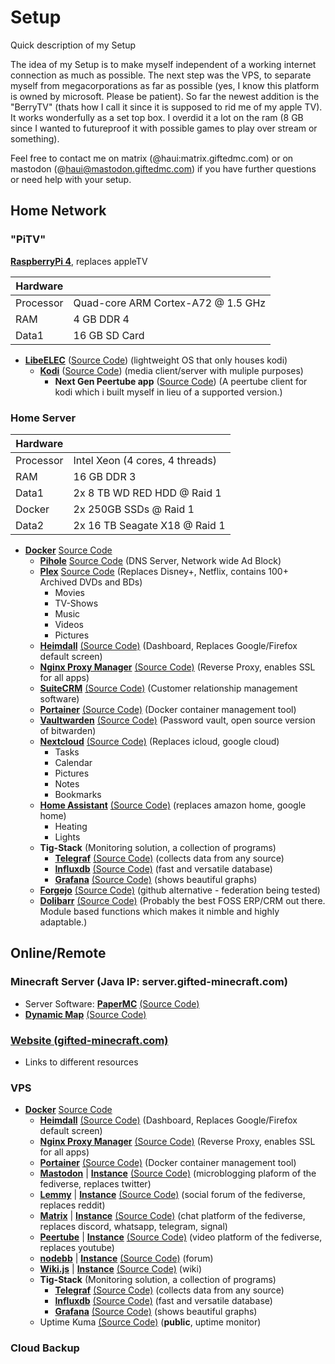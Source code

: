 # Setup
Quick description of my Setup

The idea of my Setup is to make myself independent of a working internet connection as much as possible. The next step was the VPS, to separate myself from megacorporations as far as possible (yes, I know this platform is owned by microsoft. Please be patient). So far the newest addition is the "BerryTV" (thats how I call it since it is supposed to rid me of my apple TV). It works wonderfully as a set top box. I overdid it a lot on the ram (8 GB since I wanted to futureproof it with possible games to play over stream or something).

Feel free to contact me on matrix (@haui:matrix.giftedmc.com) or on mastodon (@haui@mastodon.giftedmc.com) if you have further questions or need help with your setup.

## Home Network
### "PiTV" 
[**RaspberryPi 4**](https://www.raspberrypi.com/), replaces appleTV

| Hardware  |                                 |
|-----------|---------------------------------|
| Processor | Quad-core ARM Cortex-A72 @ 1.5 GHz |
| RAM       | 4 GB DDR 4                     |
| Data1     | 16 GB SD Card     |

- [**LibeELEC**](https://libreelec.tv/) ([Source Code](https://github.com/LibreELEC/LibreELEC.tv/)) (lightweight OS that only houses kodi)
  - [**Kodi**](https://kodi.tv/) ([Source Code](https://github.com/xbmc/xbmc)) (media client/server with muliple purposes)
    - **Next Gen Peertube app** ([Source Code](https://github.com/Haui1112/plugin.video.pt)) (A peertube client for kodi which i built myself in lieu of a supported version.)
### Home Server 
| Hardware  |                                 |
|-----------|---------------------------------|
| Processor | Intel Xeon (4 cores, 4 threads) |
| RAM       | 16 GB DDR 3                     |
| Data1     | 2x 8 TB WD RED HDD @ Raid 1     |
| Docker    | 2x 250GB SSDs @ Raid 1          |
| Data2     | 2x 16 TB Seagate X18 @ Raid 1   |

  - [**Docker**](https://www.docker.com/) [Source Code](https://www.docker.com/community/open-source/)
    - [**Pihole**](https://pi-hole.net/) [Source Code](https://github.com/pi-hole/pi-hole) (DNS Server, Network wide Ad Block)
    - [**Plex**](https://www.plex.tv/) [Source Code]() (Replaces Disney+, Netflix, contains 100+ Archived DVDs and BDs)
      - Movies
      - TV-Shows
      - Music
      - Videos
      - Pictures
    - [**Heimdall**](https://heimdall.site/) [(Source Code)](https://github.com/linuxserver/Heimdall) (Dashboard, Replaces Google/Firefox default screen)
    - [**Nginx Proxy Manager**](https://nginxproxymanager.com/) [(Source Code)](https://github.com/NginxProxyManager/nginx-proxy-manager) (Reverse Proxy, enables SSL for all apps)
    - [**SuiteCRM**](https://suitecrm.com/) [(Source Code)](https://github.com/salesagility/SuiteCRM) (Customer relationship management software)
    - [**Portainer**](https://github.com/salesagility/SuiteCRM) [(Source Code)](https://github.com/salesagility/SuiteCRM) (Docker container management tool)
    - [**Vaultwarden**](https://www.vaultwarden.net/) [(Source Code)](https://github.com/dani-garcia/vaultwarden) (Password vault, open source version of bitwarden)
    - [**Nextcloud**](https://nextcloud.com/) [(Source Code)](https://github.com/nextcloud) (Replaces icloud, google cloud)
      - Tasks
      - Calendar
      - Pictures
      - Notes
      - Bookmarks
    - [**Home Assistant**](https://www.home-assistant.io/) [(Source Code)](https://github.com/home-assistant) (replaces amazon home, google home)
      - Heating
      - Lights
    - **Tig-Stack** (Monitoring solution, a collection of programs)
      - [**Telegraf**](https://www.influxdata.com/time-series-platform/telegraf/) [(Source Code)](https://github.com/influxdata/telegraf) (collects data from any source)
      - [**Influxdb**](https://www.influxdata.com/products/influxdb/) [(Source Code)](https://github.com/influxdata/influxdb) (fast and versatile database)
      - [**Grafana**](https://grafana.com/) [(Source Code)](https://github.com/grafana/grafana) (shows beautiful graphs)
    - [**Forgejo**](https://forgejo.org/) [(Source Code)](https://codeberg.org/forgejo/forgejo) (github alternative - federation being tested)
    - [**Dolibarr**](https://www.dolibarr.org/) [(Source Code)](https://www.github.com/dolibarr) (Probably the best FOSS ERP/CRM out there. Module based functions which makes it nimble and highly adaptable.)
## Online/Remote
### Minecraft Server (Java IP: server.gifted-minecraft.com)
  - Server Software: [**PaperMC**](https://papermc.io/) [(Source Code)](https://github.com/PaperMC)
  - [**Dynamic Map**](https://www.spigotmc.org/resources/dynmap%C2%AE.274/) [(Source Code)](https://github.com/webbukkit/dynmap)
### [Website (gifted-minecraft.com)](https://gifted-minecraft.com)
  - Links to different resources

### VPS
  - [**Docker**](https://www.docker.com/) [Source Code](https://www.docker.com/community/open-source/)
    - [**Heimdall**](https://heimdall.site/) [(Source Code)](https://github.com/linuxserver/Heimdall) (Dashboard, Replaces Google/Firefox default screen)
    - [**Nginx Proxy Manager**](https://nginxproxymanager.com/) [(Source Code)](https://github.com/NginxProxyManager/nginx-proxy-manager) (Reverse Proxy, enables SSL for all apps)
    - [**Portainer**](https://github.com/salesagility/SuiteCRM) [(Source Code)](https://github.com/salesagility/SuiteCRM) (Docker container management tool)
    - [**Mastodon**](https://joinmastodon.org/) | [**Instance**](https://mastodon.giftedmc.com) [(Source Code)](https://github.com/mastodon/mastodon) (microblogging plaform of the fediverse, replaces twitter)
    - [**Lemmy**](https://join-lemmy.org/) | [**Instance**](https://lemmy.giftedmc.com/) [(Source Code)](https://github.com/LemmyNet/lemmy) (social forum of the fediverse, replaces reddit)
    - [**Matrix**](https://matrix.org/) | [**Instance**](https://matrix.giftedmc.com/_matrix/static/) [(Source Code)](https://github.com/element-hq/synapse) (chat platform of the fediverse, replaces discord, whatsapp, telegram, signal)
    - [**Peertube**](https://joinpeertube.org/) | [**Instance**](https://peertube.giftedmc.com/) [(Source Code)](https://github.com/Chocobozzz/PeerTube) (video platform of the fediverse, replaces youtube)
    - [**nodebb**](https://nodebb.org/) | [**Instance**](https://forum.giftedmc.com/) [(Source Code)](https://github.com/NodeBB/NodeBB) (forum)
    - [**Wiki.js**](https://js.wiki/) | [**Instance**](https://wiki.giftedmc.com/) [(Source Code)](https://github.com/requarks/wiki) (wiki)
    - **Tig-Stack** (Monitoring solution, a collection of programs)
      - [**Telegraf**](https://www.influxdata.com/time-series-platform/telegraf/) [(Source Code)](https://github.com/influxdata/telegraf) (collects data from any source)
      - [**Influxdb**](https://www.influxdata.com/products/influxdb/) [(Source Code)](https://github.com/influxdata/influxdb) (fast and versatile database)
      - [**Grafana**](https://grafana.com/) [(Source Code)](https://github.com/grafana/grafana) (shows beautiful graphs)
    - Uptime Kuma [(Source Code)]() (**public**, uptime monitor)
### Cloud Backup 
